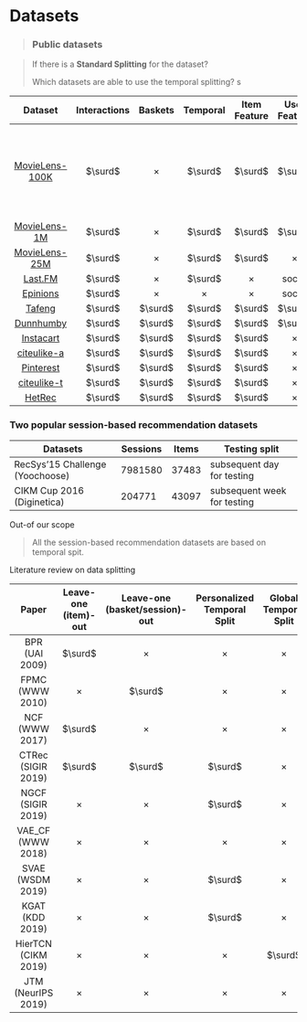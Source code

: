 # Datasets

> ### Public datasets
>

> If there is a **Standard Splitting** for the dataset?
>
> Which datasets are able to use the temporal splitting?
>s
>

|                         **Dataset**                          | **Interactions** | **Baskets** | **Temporal** | **Item Feature** | **User Feature** | **Store/Center** | **Standard Splitting** |
| :----------------------------------------------------------: | :--------------: | :---------: | :----------: | :--------------: | :--------------: | :--------------: | ------------------------------------------------------------ |
| [MovieLens-100K](https://grouplens.org/datasets/movielens/100k/) | $\surd$ | $\times$ | $\surd$ | $\surd$ | $\surd$ | $\times$ |5 fold cross validation (users) & Leave-(10 rating)-out|
| [MovieLens-1M](https://grouplens.org/datasets/movielens/1m/) | $\surd$ | $\times$ | $\surd$ | $\surd$ | $\surd$ | $\times$ |N/A|
| [MovieLens-25M](https://grouplens.org/datasets/movielens/25m/) | $\surd$ | $\times$ | $\surd$ | $\surd$ | $\times$ | $\times$ |N/A|
| [Last.FM](https://grouplens.org/datasets/hetrec-2011/) | $\surd$ | $\times$ | $\surd$ | $\times$ | social | $\times$ |N/A|
| [Epinions](http://www.trustlet.org/downloaded_epinions.html) | $\surd$ | $\times$ | $\times$ | $\times$ | social | $\times$ |N/A|
| [Tafeng](https://www.kaggle.com/chiranjivdas09/ta-feng-grocery-dataset)                           |     $\surd$      |   $\surd$   |   $\surd$    |     $\surd$      |     $\surd$      |     $\times$     |N/A|
| [Dunnhumby](https://www.kaggle.com/frtgnn/dunnhumby-the-complete-journey)                           |     $\surd$      |   $\surd$   |   $\surd$    |     $\surd$      |     $\surd$      |     $\surd$      |N/A|
| [Instacart](https://www.instacart.com/datasets/grocery-shopping-2017)                           |     $\surd$      |   $\surd$   |   $\surd$    |     $\surd$      |     $\times$     |     $\times$     |N/A|
| [citeulike-a](https://github.com/js05212/citeulike-a)                           |     $\surd$      |   $\surd$   |   $\surd$    |     $\surd$      |     $\times$     |     $\times$     |N/A|
| [Pinterest](https://data.mendeley.com/datasets/fs4k2zc5j5/3)                           |     $\surd$      |   $\surd$   |   $\surd$    |     $\surd$      |     $\times$     |     $\times$     |N/A|
| [citeulike-t](https://github.com/changun/CollMetric/tree/master/citeulike-t)                           |     $\surd$      |   $\surd$   |   $\surd$    |     $\surd$      |     $\times$     |     $\times$     |N/A|
| [HetRec](http://ir.ii.uam.es/hetrec2011/)                           |     $\surd$      |   $\surd$   |   $\surd$    |     $\surd$      |     $\times$     |     $\times$     |N/A|


### Two popular session-based recommendation datasets
| Datasets                        | Sessions | Items | Testing split|
| ------------------------------- | ------ | ----- | ----- |
| RecSys’15 Challenge (Yoochoose) | 7981580 | 37483 |subsequent day for testing|
| CIKM Cup 2016 (Diginetica)      | 204771 | 43097 |subsequent week for testing|

Out-of our scope

> All the session-based recommendation datasets are based on temporal spit.

Literature review on data splitting

|       Paper        | Leave-one (item)-out | Leave-one (basket/session)-out | Personalized Temporal Split | Global Temporal Split |User Split |
| :----------------: | :------------------: | :----------------------------: | :-------------------------: | :-------------------: | ------------------ |
|        BPR (UAI 2009)        |       $\surd$        |            $\times$            |          $\times$           |       $\times$        |$\times$|
|        FPMC (WWW 2010)        |       $\times$        |           $\surd$            |          $\times$           |       $\times$        |$\times$|
|   NCF (WWW 2017)   |       $\surd$        |            $\times$            |          $\times$           |       $\times$        |$\times$|
| CTRec (SIGIR 2019) |       $\surd$        |            $\surd$             |           $\surd$           |       $\times$        |$\times$|
| NGCF (SIGIR 2019)  |       $\times$       |            $\times$            |           $\surd$           |       $\times$        |$\times$|
| VAE_CF (WWW 2018) | $\times$ | $\times$ | $\times$ | $\times$ |$\surd$|
| SVAE (WSDM 2019) | $\times$ | $\times$ | $\surd$ | $\times$ |$\surd$|
| KGAT (KDD 2019) | $\times$ | $\times$ | $\surd$ | $\times$ |$\times$|
| HierTCN (CIKM 2019) | $\times$ | $\times$ | $\times$ | $\surd$ |$\surd$|
| JTM (NeurIPS 2019) | $\times$ | $\times$ | $\times$ | $\times$ |$\surd$|
